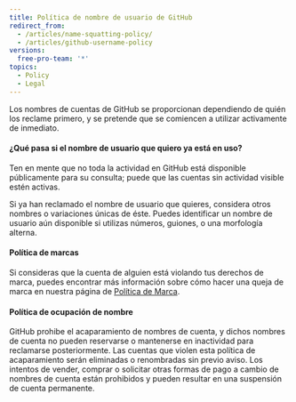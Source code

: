 ```yaml
---
title: Política de nombre de usuario de GitHub
redirect_from:
  - /articles/name-squatting-policy/
  - /articles/github-username-policy
versions:
  free-pro-team: '*'
topics:
  - Policy
  - Legal
---
```


Los nombres de cuentas de GitHub se proporcionan dependiendo de quién los reclame primero, y se pretende que se comiencen a utilizar activamente de inmediato.

#### ¿Qué pasa si el nombre de usuario que quiero ya está en uso?

Ten en mente que no toda la actividad en GitHub está disponible públicamente para su consulta; puede que las cuentas sin actividad visible estén activas.

Si ya han reclamado el nombre de usuario que quieres, considera otros nombres o variaciones únicas de éste. Puedes identificar un nombre de usuario aún disponible si utilizas números, guiones, o una morfología alterna.

#### Política de marcas

Si consideras que la cuenta de alguien está violando tus derechos de marca, puedes encontrar más información sobre cómo hacer una queja de marca en nuestra página de [Política de Marca](/articles/github-trademark-policy/).

#### Política de ocupación de nombre

GitHub prohibe el acaparamiento de nombres de cuenta, y dichos nombres de cuenta no pueden reservarse o mantenerse en inactividad para reclamarse posteriormente. Las cuentas que violen esta política de acaparamiento serán eliminadas o renombradas sin previo aviso. Los intentos de vender, comprar o solicitar otras formas de pago a cambio de nombres de cuenta están prohibidos y pueden resultar en una suspensión de cuenta permanente.
